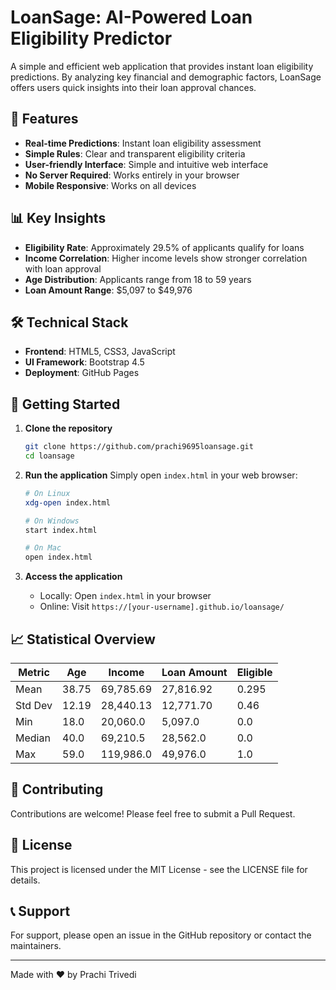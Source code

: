 # LoanSage: AI-Powered Loan Eligibility Predictor

A simple and efficient web application that provides instant loan eligibility predictions. By analyzing key financial and demographic factors, LoanSage offers users quick insights into their loan approval chances.

## 🌟 Features

- **Real-time Predictions**: Instant loan eligibility assessment
- **Simple Rules**: Clear and transparent eligibility criteria
- **User-friendly Interface**: Simple and intuitive web interface
- **No Server Required**: Works entirely in your browser
- **Mobile Responsive**: Works on all devices

## 📊 Key Insights

- **Eligibility Rate**: Approximately 29.5% of applicants qualify for loans
- **Income Correlation**: Higher income levels show stronger correlation with loan approval
- **Age Distribution**: Applicants range from 18 to 59 years
- **Loan Amount Range**: $5,097 to $49,976

## 🛠️ Technical Stack

- **Frontend**: HTML5, CSS3, JavaScript
- **UI Framework**: Bootstrap 4.5
- **Deployment**: GitHub Pages

## 🚀 Getting Started

1. **Clone the repository**
   ```bash
   git clone https://github.com/prachi9695loansage.git
   cd loansage
   ```

2. **Run the application**
   Simply open `index.html` in your web browser:
   ```bash
   # On Linux
   xdg-open index.html
   
   # On Windows
   start index.html
   
   # On Mac
   open index.html
   ```

3. **Access the application**
   - Locally: Open `index.html` in your browser
   - Online: Visit `https://[your-username].github.io/loansage/`

## 📈 Statistical Overview

| Metric    | Age    | Income     | Loan Amount | Eligible |
|-----------|--------|------------|-------------|----------|
| Mean      | 38.75  | 69,785.69  | 27,816.92   | 0.295    |
| Std Dev   | 12.19  | 28,440.13  | 12,771.70   | 0.46     |
| Min       | 18.0   | 20,060.0   | 5,097.0     | 0.0      |
| Median    | 40.0   | 69,210.5   | 28,562.0    | 0.0      |
| Max       | 59.0   | 119,986.0  | 49,976.0    | 1.0      |

## 🤝 Contributing

Contributions are welcome! Please feel free to submit a Pull Request.

## 📝 License

This project is licensed under the MIT License - see the LICENSE file for details.

## 📞 Support

For support, please open an issue in the GitHub repository or contact the maintainers.

---

Made with ❤️ by Prachi Trivedi 
